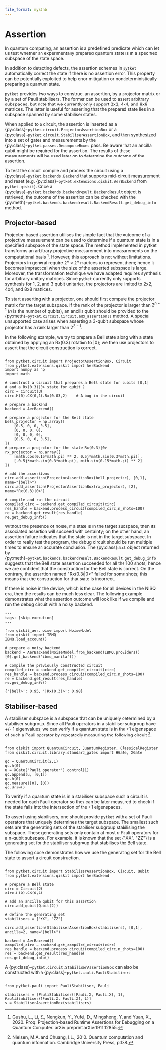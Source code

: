 ```yaml
---
file_format: mystnb
---
```


# Assertion

In quantum computing, an assertion is a predefined predicate which can let us test whether an experimentally prepared quantum state is in a specified subspace of the state space.

In addition to detecting defects, the assertion schemes in `pytket` automatically correct the state if there is no assertion error.
This property can be potentially exploited to help error mitigation or nondeterministically preparing a quantum state.

`pytket` provides two ways to construct an assertion, by a projector matrix or by a set of Pauli stabilisers.
The former can be used to assert arbitrary subspaces, but note that we currently only support 2x2, 4x4, and 8x8 matrices.
The latter is useful for asserting that the prepared state lies in a subspace spanned by some stabiliser states.

When applied to a circuit, the assertion is inserted as a {py:class}`~pytket.circuit.ProjectorAssertionBox` or a {py:class}`~pytket.circuit.StabiliserAssertionBox`, and then synthesized into a set of gates and measurements by the {py:class}`~pytket.passes.DecomposeBoxes` pass. Be aware that an ancilla qubit might be required for the assertion.
The results of these measurements will be used later on to determine the outcome of the assertion.

To test the circuit, compile and process the circuit using a {py:class}`~pytket.backends.Backend` that supports mid-circuit measurement and reset (e.g. {py:class}`~pytket.extensions.qiskit.AerBackend` from `pytket-qiskit`).
Once a {py:class}`~pytket.backends.backendresult.BackendResult` object is retrieved, the outcome of the assertion can be checked with the {py:meth}`~pytket.backends.backendresult.BackendResult.get_debug_info` method.

## Projector-based

Projector-based assertion utilises the simple fact that the outcome of a projective measurement can be used to determine if a quantum state is in a specified subspace of the state space.
The method implemented in pytket transforms an arbitrary projective measurement into measurements on the computational basis [^cite_gushu2020].
However, this approach is not without limitations. Projectors in general require $2^{n} \times 2^{n}$ matrices to represent them; hence it becomes impractical when the size of the asserted subspace is large.
Moreover, the transformation technique we have adapted requires synthesis for arbitrary unitary matrices. Since `pytket` currently only supports synthesis for 1, 2, and 3 qubit unitaries, the projectors are limited to 2x2, 4x4, and 8x8 matrices.

To start asserting with a projector, one should first compute the projector matrix for the target subspace. If the rank of the projector is larger than $2^{n-1}$ ($n$ is the number of qubits), an ancilla qubit should be provided to the {py:meth}`~pytket.circuit.Circuit.add_assertion()` method.
A special unsupported case arises when asserting a 3-qubit subspace whose projector has a rank larger than $2^{3-1}$.

In the following example, we try to prepare a Bell state along with a state obtained by applying an $\mathrm{Rx}(0.3)$ rotation to $|0\rangle$; we then use projectors to assert that the circuit construction is correct.


```{code-cell} ipython3

from pytket.circuit import ProjectorAssertionBox, Circuit
from pytket.extensions.qiskit import AerBackend
import numpy as np
import math

# construct a circuit that prepares a Bell state for qubits [0,1]
# and a Rx(0.3)|0> state for qubit 2
circ = Circuit(3)
circ.H(0).CX(0,1).Rx(0.03,2)    # A bug in the circuit

# prepare a backend
backend = AerBackend()

# prepare a projector for the Bell state
bell_projector = np.array([
    [0.5, 0, 0, 0.5],
    [0, 0, 0, 0],
    [0, 0, 0, 0],
    [0.5, 0, 0, 0.5],
])
# prepare a projector for the state Rx(0.3)|0>
rx_projector = np.array([
    [math.cos(0.15*math.pi) ** 2, 0.5j*math.sin(0.3*math.pi)],
    [-0.5j*math.sin(0.3*math.pi), math.sin(0.15*math.pi) ** 2]
])

# add the assertions
circ.add_assertion(ProjectorAssertionBox(bell_projector), [0,1], name="|bell>")
circ.add_assertion(ProjectorAssertionBox(rx_projector), [2], name="Rx(0.3)|0>")

# compile and run the circuit
compiled_circ = backend.get_compiled_circuit(circ)
res_handle = backend.process_circuit(compiled_circ,n_shots=100)
re = backend.get_result(res_handle)
re.get_debug_info()
```

Without the presence of noise, if a state is in the target subspace, then its associated assertion will succeed with certainty; on the other hand, an assertion failure indicates that the state is not in the target subspace.
In order to really test the program, the debug circuit should be run multiple times to ensure an accurate conclusion. The {py:class}`dict` object returned by {py:meth}`~pytket.backends.backendresult.BackendResult.get_debug_info` suggests that the Bell state assertion succeeded for all the 100 shots; hence we are confident that the construction for the Bell state is correct.
On the contrary, the assertion named "Rx(0.3)|0>" failed for some shots; this means that the construction for that state is incorrect.

If there is noise in the device, which is the case for all devices in the NISQ era, then the results can be much less clear. The following example demonstrates what the assertion outcome will look like if we compile and run the debug circuit with a noisy backend.


```{code-cell} ipython3
---
tags: [skip-execution]
---

from qiskit_aer.noise import NoiseModel
from qiskit import IBMQ
IBMQ.load_account()

# prepare a noisy backend
backend = AerBackend(NoiseModel.from_backend(IBMQ.providers()[0].get_backend('ibmq_manila')))

# compile the previously constructed circuit
compiled_circ = backend.get_compiled_circuit(circ)
res_handle = backend.process_circuit(compiled_circ,n_shots=100)
re = backend.get_result(res_handle)
re.get_debug_info()
```


```
{'|bell>': 0.95, '|Rx(0.3)>': 0.98}
```

## Stabiliser-based

A stabiliser subspace is a subspace that can be uniquely determined by a stabiliser subgroup.
Since all Pauli operators in a stabiliser subgroup have +/- 1 eigenvalues, we can verify if a quantum state is in the +1 eigenspace of such a Pauli operator by repeatedly measuring the following circuit [^cite_niel2010].


```{code-cell} ipython3

from qiskit import QuantumCircuit, QuantumRegister, ClassicalRegister
from qiskit.circuit.library.standard_gates import HGate, XGate

qc = QuantumCircuit(2,1)
qc.h(0)
u = XGate("Pauli operator").control(1)
qc.append(u, [0,1])
qc.h(0)
qc.measure([0], [0])
qc.draw()
```

To verify if a quantum state is in a stabiliser subspace such a circuit is needed for each Pauli operator so they can be later measured to check if the state falls into the intersection of the +1 eigenspaces.

To assert using stabilisers, one should provide `pytket` with a set of Pauli operators that uniquely determines the target subspace. The smallest such sets are the generating sets of the stabiliser subgroup stabilising the subspace.
These generating sets only contain at most $n$ Pauli operators for a n-qubit subspace. For example, it is known that the set {"XX", "ZZ"} is a generating set for the stabiliser subgroup that stabilises the Bell state.

The following code demonstrates how we use the generating set for the Bell state to assert a circuit construction.


```{code-cell} ipython3

from pytket.circuit import StabiliserAssertionBox, Circuit, Qubit
from pytket.extensions.qiskit import AerBackend

# prepare a Bell state
circ = Circuit(2)
circ.H(0).CX(0,1)

# add an ancilla qubit for this assertion
circ.add_qubit(Qubit(2))

# define the generating set
stabilisers = ["XX", "ZZ"]

circ.add_assertion(StabiliserAssertionBox(stabilisers), [0,1], ancilla=2, name="|bell>")

backend = AerBackend()
compiled_circ = backend.get_compiled_circuit(circ)
res_handle = backend.process_circuit(compiled_circ,n_shots=100)
res = backend.get_result(res_handle)
res.get_debug_info()
```

A {py:class}`~pytket.circuit.StabiliserAssertionBox` can also be constructed with a {py:class}`~pytket.pauli.PauliStabiliser`:


```{code-cell} ipython3

from pytket.pauli import PauliStabiliser, Pauli

stabilisers = [PauliStabiliser([Pauli.X, Pauli.X], 1), PauliStabiliser([Pauli.Z, Pauli.Z], 1)]
s = StabiliserAssertionBox(stabilisers)
```

[^cite_gushu2020]: Gushu, L., Li, Z., Nengkun, Y., Yufei, D., Mingsheng, Y. and Yuan, X., 2020. Proq: Projection-based Runtime Assertions for Debugging on a Quantum Computer. arXiv preprint arXiv:1911.12855.

[^cite_niel2010]: Nielsen, M.A. and Chuang, I.L., 2010. Quantum computation and quantum information. Cambridge University Press, p.188.
